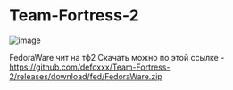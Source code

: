 # Team-Fortress-2


![image](https://user-images.githubusercontent.com/53594431/198862666-3883f930-89a0-4d87-bafd-c3ed09eadab6.png)


FedoraWare чит на тф2 
Скачать можно по этой ссылке - https://github.com/defoxxx/Team-Fortress-2/releases/download/fed/FedoraWare.zip
